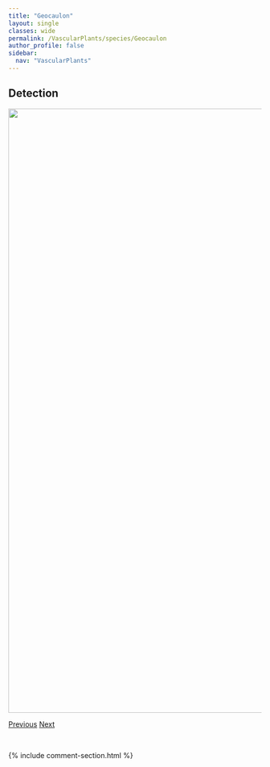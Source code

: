 ```yaml
---
title: "Geocaulon"
layout: single
classes: wide
permalink: /VascularPlants/species/Geocaulon
author_profile: false
sidebar:
  nav: "VascularPlants"
---
```


<h2>Detection</h2>

<a href="https://drive.google.com/uc?export=view&id=1bo3wSPvizxYiRIylzcIP_CBB2Ldagvh4">
<img src="https://drive.google.com/uc?export=view&id=1bo3wSPvizxYiRIylzcIP_CBB2Ldagvh4" height = "1200" width = "800">
</a>


<a href="/DevelopmentWebsite/VascularPlants/species/GentianopsisDentosa" class="pagination--pager" title="Gentianopsis dentosa">Previous</a> <a href="/DevelopmentWebsite/VascularPlants/species/GeocaulonLividum" class="pagination--pager" title="Northern Bastard Toadflax">Next</a>

<p>&nbsp;</p>

{% include comment-section.html %}
